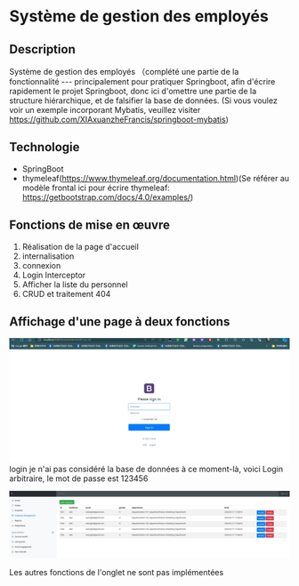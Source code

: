 # Système de gestion des employés

## Description

Système de gestion des employés （complété une partie de la fonctionnalité --- principalement pour pratiquer Springboot, afin d'écrire rapidement le projet Springboot, donc ici d'omettre une partie de la structure hiérarchique, et de falsifier la base de données. (Si vous voulez voir un exemple incorporant Mybatis, veuillez visiter https://github.com/XIAxuanzheFrancis/springboot-mybatis) 

## Technologie

- SpringBoot
- thymeleaf(https://www.thymeleaf.org/documentation.html)(Se référer au modèle frontal ici pour écrire thymeleaf: https://getbootstrap.com/docs/4.0/examples/)


## Fonctions de mise en œuvre

1. Réalisation de la page d'accueil
2. internalisation
3. connexion
4. Login Interceptor
5. Afficher la liste du personnel
6. CRUD et traitement 404

## Affichage d'une page à deux fonctions

![Login](./img/PageLogin.jpg)
login je n'ai pas considéré la base de données à ce moment-là, voici Login arbitraire, le mot de passe est 123456

![MangementEmployee](./img/EmployeeManagement.jpg)

Les autres fonctions de l'onglet ne sont pas implémentées